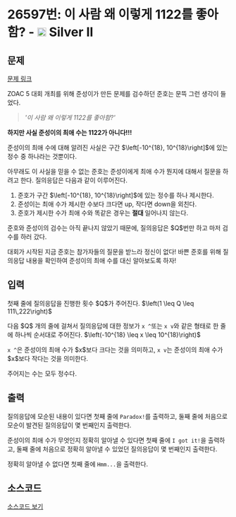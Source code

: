 # 26597번: 이 사람 왜 이렇게 1122를 좋아함? - <img src="https://static.solved.ac/tier_small/9.svg" style="height:20px" /> Silver II

<!-- performance -->

<!-- 문제 제출 후 깃허브에 푸시를 했을 때 제출한 코드의 성능이 입력될 공간입니다.-->

<!-- end -->

## 문제

[문제 링크](https://boj.kr/26597)

<p>ZOAC 5 대회 개최를 위해 준성이가 만든 문제를 검수하던 준호는 문뜩 그런 생각이 들었다.</p>

<blockquote>
<p><em>'이 사람 왜 이렇게 1122를 좋아함?'</em></p>
</blockquote>

<p><strong>하지만 사실 준성이의 최애 수는 1122가 아니다!!!</strong></p>

<p>준성이의 최애 수에 대해 알려진 사실은 구간 $\left[-10^{18}, 10^{18}\right]$에 있는 정수 중 하나라는 것뿐이다.</p>

<p>아무래도 이 사실을 믿을 수 없는 준호는 준성이에게 최애 수가 뭔지에 대해서 질문을 하려고 한다. 질의응답은 다음과 같이 이루어진다.</p>

<ol>
<li>준호가 구간 $\left[-10^{18}, 10^{18}\right]$에 있는 정수를 하나 제시한다.</li>
<li>준성이는 최애 수가 제시한 수보다 크다면 up, 작다면 down을 외친다.</li>
<li>준호가 제시한 수가 최애 수와 똑같은 경우는 <strong>절대 </strong>일어나지 않는다.</li>
</ol>

<p>준호와 준성이의 검수는 아직 끝나지 않았기 때문에, 질의응답은 $Q$번만 하고 마저 검수를 하러 갔다.</p>

<p>대회가 시작된 지금 준호는 참가자들의 질문을 받느라 정신이 없다! 바쁜 준호를 위해 질의응답 내용을 확인하여 준성이의 최애 수를 대신 알아보도록 하자!</p>

## 입력

<p>첫째 줄에 질의응답을 진행한 횟수 $Q$가 주어진다. $\left(1 \leq Q \leq 111\,222\right)$</p>

<p>다음 $Q$ 개의 줄에 걸쳐서 질의응답에 대한 정보가 <code>x ^</code>또는 <code>x v</code>와 같은 형태로 한 줄에 하나씩 순서대로 주어진다. $\left(-10^{18} \leq x \leq 10^{18}\right)$</p>

<p><code>x ^</code>은 준성이의 최애 수가 $x$보다 크다는 것을 의미하고, <code>x v</code>는 준성이의 최애 수가 $x$보다 작다는 것을 의미한다.</p>

<p>주어지는 수는 모두 정수다.</p>

## 출력

<p>질의응답에 모순된 내용이 있다면 첫째 줄에 <code>Paradox!</code>를 출력하고, 둘째 줄에 처음으로 모순이 발견된 질의응답이 몇 번째인지 출력한다.</p>

<p>준성이의 최애 수가 무엇인지 정확히 알아낼 수 있다면 첫째 줄에 <code>I got it!</code>을 출력하고, 둘째 줄에 처음으로 정확히 알아낼 수 있었던 질의응답이 몇 번째인지 출력한다.</p>

<p>정확히 알아낼 수 없다면 첫째 줄에 <code>Hmm...</code>을 출력한다.</p>

## 소스코드

[소스코드 보기](이%20사람%20왜%20이렇게%201122를%20좋아함?.cpp)